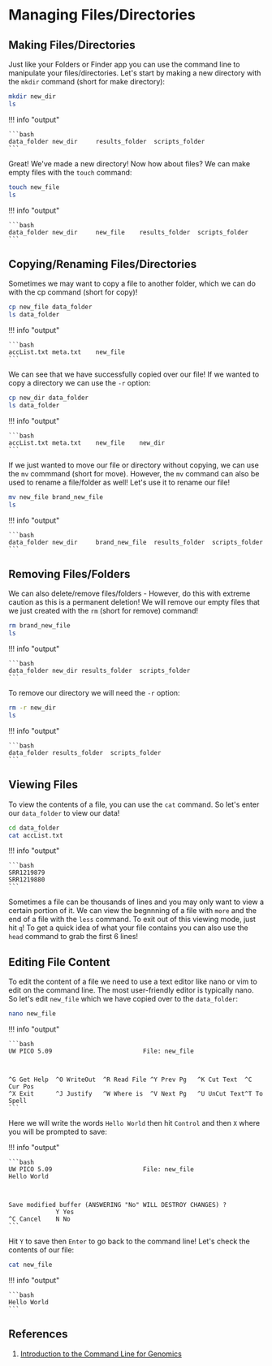 # Managing Files/Directories

## Making Files/Directories

Just like your Folders or Finder app you can use the command line to manipulate your files/directories. Let's start by making a new directory with the `mkdir` command  (short for make directory):

```bash
mkdir new_dir
ls
```

!!! info "output"

    ```bash
    data_folder	new_dir		results_folder	scripts_folder
    ```
Great! We've made a new directory! Now how about files? We can make empty files with the `touch` command:

```bash
touch new_file
ls
```

!!! info "output"

    ```bash
    data_folder	new_dir		new_file	results_folder	scripts_folder
    ```
## Copying/Renaming Files/Directories

Sometimes we may want to copy a file to another folder, which we can do with the cp command (short for copy)!

```bash
cp new_file data_folder
ls data_folder
```

!!! info "output"

    ```bash
    accList.txt	meta.txt	new_file
    ```
We can see that we have successfully copied over our file! If we wanted to copy a directory we can use the `-r` option:

```bash
cp new_dir data_folder
ls data_folder
```

!!! info "output"

    ```bash
    accList.txt	meta.txt	new_file	new_dir
    ```
    
If we just wanted to move our file or directory without copying, we can use the `mv` commmand (short for move). However, the `mv` command can also be used to rename a file/folder as well! Let's use it to rename our file!

```bash
mv new_file brand_new_file
ls
```

!!! info "output"

    ```bash
    data_folder	new_dir		brand_new_file	results_folder	scripts_folder
    ```

## Removing Files/Folders

We can also delete/remove files/folders - However, do this with extreme caution as this is a permanent deletion! We will remove our empty files that we just created with the `rm` (short for remove) command!

```bash
rm brand_new_file
ls
```

!!! info "output"

    ```bash
    data_folder	new_dir	results_folder	scripts_folder
    ```
To remove our directory we will need the `-r` option:

```bash
rm -r new_dir
ls
```

!!! info "output"

    ```bash
    data_folder	results_folder	scripts_folder
    ```

## Viewing Files

To view the contents of a file, you can use the `cat` command. So let's enter our `data_folder` to view our data!

```bash
cd data_folder
cat accList.txt
```

!!! info "output"

    ```bash
    SRR1219879	
    SRR1219880
    ```
    
Sometimes a file can be thousands of lines and you may only want to view  a certain portion of it. We can view the begnnning of a file with `more` and the end of a file with the `less` command. To exit out of this viewing mode, just hit `q`! To get a quick idea of what your file contains you can also use the `head` command to grab the first 6 lines!

## Editing File Content

To edit the content of a file we need to use a text editor like nano or vim to edit on the command line. The most user-friendly editor is typically nano. So let's edit `new_file` which we have copied over to the `data_folder`:

```bash
nano new_file
```

!!! info "output"

    ```bash
    UW PICO 5.09                         File: new_file                           



    ^G Get Help  ^O WriteOut  ^R Read File ^Y Prev Pg   ^K Cut Text  ^C Cur Pos   
    ^X Exit      ^J Justify   ^W Where is  ^V Next Pg   ^U UnCut Text^T To Spell  
    ```
    
Here we will write the words `Hello World` then hit `Control` and then `X` where you will be prompted to save:

!!! info "output"

    ```bash
    UW PICO 5.09                         File: new_file 
    Hello World



    Save modified buffer (ANSWERING "No" WILL DESTROY CHANGES) ?                    
                 Y Yes                                                            
    ^C Cancel    N No  
    ```
    
Hit `Y` to save then `Enter` to go back to the command line! Let's check the contents of our file:

```bash
cat new_file
```


!!! info "output"

    ```bash
    Hello World
    ```

## References

1. [Introduction to the Command Line for Genomics](https://datacarpentry.org/shell-genomics/03-working-with-files.html)
